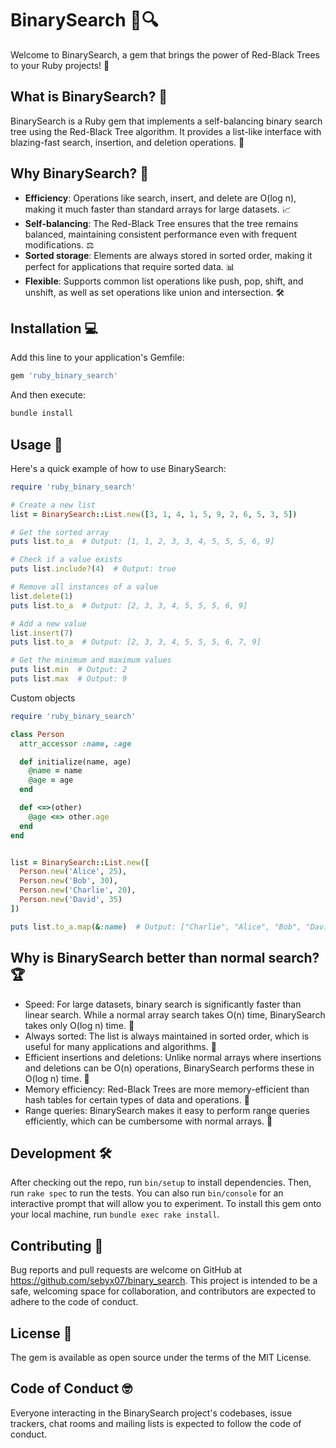 # BinarySearch 🌳🔍

Welcome to BinarySearch, a gem that brings the power of Red-Black Trees to your Ruby projects! 🚀

## What is BinarySearch? 🤔

BinarySearch is a Ruby gem that implements a self-balancing binary search tree using the Red-Black Tree algorithm. It provides a list-like interface with blazing-fast search, insertion, and deletion operations. 💨

## Why BinarySearch? 🌟

- **Efficiency**: Operations like search, insert, and delete are O(log n), making it much faster than standard arrays for large datasets. 📈
- **Self-balancing**: The Red-Black Tree ensures that the tree remains balanced, maintaining consistent performance even with frequent modifications. ⚖️
- **Sorted storage**: Elements are always stored in sorted order, making it perfect for applications that require sorted data. 📊
- **Flexible**: Supports common list operations like push, pop, shift, and unshift, as well as set operations like union and intersection. 🛠️

## Installation 💻

Add this line to your application's Gemfile:

```ruby
gem 'ruby_binary_search'
```

And then execute:
```bash
bundle install
```

## Usage 🚀
Here's a quick example of how to use BinarySearch:

```ruby
require 'ruby_binary_search'

# Create a new list
list = BinarySearch::List.new([3, 1, 4, 1, 5, 9, 2, 6, 5, 3, 5])

# Get the sorted array
puts list.to_a  # Output: [1, 1, 2, 3, 3, 4, 5, 5, 5, 6, 9]

# Check if a value exists
puts list.include?(4)  # Output: true

# Remove all instances of a value
list.delete(1)
puts list.to_a  # Output: [2, 3, 3, 4, 5, 5, 5, 6, 9]

# Add a new value
list.insert(7)
puts list.to_a  # Output: [2, 3, 3, 4, 5, 5, 5, 6, 7, 9]

# Get the minimum and maximum values
puts list.min  # Output: 2
puts list.max  # Output: 9
```
Custom objects
```ruby
require 'ruby_binary_search'

class Person
  attr_accessor :name, :age

  def initialize(name, age)
    @name = name
    @age = age
  end

  def <=>(other)
    @age <=> other.age
  end
end


list = BinarySearch::List.new([
  Person.new('Alice', 25),
  Person.new('Bob', 30),
  Person.new('Charlie', 20),
  Person.new('David', 35)
])

puts list.to_a.map(&:name)  # Output: ["Charlie", "Alice", "Bob", "David"]
```

## Why is BinarySearch better than normal search? 🏆

- Speed: For large datasets, binary search is significantly faster than linear search. While a normal array search takes O(n) time, BinarySearch takes only O(log n) time. 🐇
- Always sorted: The list is always maintained in sorted order, which is useful for many applications and algorithms. 📑
- Efficient insertions and deletions: Unlike normal arrays where insertions and deletions can be O(n) operations, BinarySearch performs these in O(log n) time. 🔄
- Memory efficiency: Red-Black Trees are more memory-efficient than hash tables for certain types of data and operations. 💾
- Range queries: BinarySearch makes it easy to perform range queries efficiently, which can be cumbersome with normal arrays. 🎯

## Development 🛠️

After checking out the repo, run `bin/setup` to install dependencies. Then, run `rake spec` to run the tests. You can also run `bin/console` for an interactive prompt that will allow you to experiment.
To install this gem onto your local machine, run `bundle exec rake install`.

## Contributing 🤝

Bug reports and pull requests are welcome on GitHub at https://github.com/sebyx07/binary_search. This project is intended to be a safe, welcoming space for collaboration, and contributors are expected to adhere to the code of conduct.

## License 📄
The gem is available as open source under the terms of the MIT License.

## Code of Conduct 🤓
Everyone interacting in the BinarySearch project's codebases, issue trackers, chat rooms and mailing lists is expected to follow the code of conduct.
